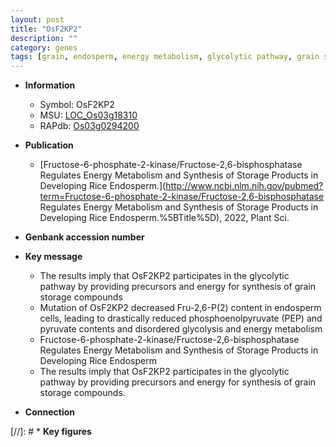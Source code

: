 ```yaml
---
layout: post
title: "OsF2KP2"
description: ""
category: genes
tags: [grain, endosperm, energy metabolism, glycolytic pathway, grain storage compound]
---
```


* **Information**  
    + Symbol: OsF2KP2  
    + MSU: [LOC_Os03g18310](http://rice.uga.edu/cgi-bin/ORF_infopage.cgi?orf=LOC_Os03g18310)  
    + RAPdb: [Os03g0294200](https://rapdb.dna.affrc.go.jp/locus/?name=Os03g0294200)  

* **Publication**  
    + [Fructose-6-phosphate-2-kinase/Fructose-2,6-bisphosphatase Regulates Energy Metabolism and Synthesis of Storage Products in Developing Rice Endosperm.](http://www.ncbi.nlm.nih.gov/pubmed?term=Fructose-6-phosphate-2-kinase/Fructose-2,6-bisphosphatase Regulates Energy Metabolism and Synthesis of Storage Products in Developing Rice Endosperm.%5BTitle%5D), 2022, Plant Sci.

* **Genbank accession number**  

* **Key message**  
    + The results imply that OsF2KP2 participates in the glycolytic pathway by providing precursors and energy for synthesis of grain storage compounds
    + Mutation of OsF2KP2 decreased Fru-2,6-P(2) content in endosperm cells, leading to drastically reduced phosphoenolpyruvate (PEP) and pyruvate contents and disordered glycolysis and energy metabolism
    + Fructose-6-phosphate-2-kinase/Fructose-2,6-bisphosphatase Regulates Energy Metabolism and Synthesis of Storage Products in Developing Rice Endosperm
    + The results imply that OsF2KP2 participates in the glycolytic pathway by providing precursors and energy for synthesis of grain storage compounds.

* **Connection**  

[//]: # * **Key figures**  


